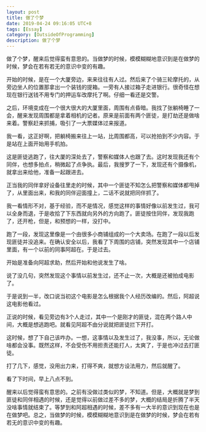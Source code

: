 ```yaml
---
layout: post
title: 做了个梦
date: 2019-04-24 09:16:05 UTC+8
tags: [Essay]
category: [OutsideOfProgramming]
description: 做了个梦
---
```


做了个梦，醒来后觉得蛮有意思的。当做梦的时候，模模糊糊地意识到是在做梦的时候，梦会在若有若无的意识中变的有趣。

<!-- more -->

开始的时候，是在一个大厦旁边，来来往往有人过。然后来了个骑三轮摩托的，从旁边坐人的位置那拿出一个装钱的提箱。一旁有人接过箱子走进银行。很奇怪在想现在银行送钱不用专门的押运车改摩托了啊。仔细一看还是交警。

之后，环境变成在一个很大很大的大厦里面，周围有点昏暗。我找了张躺椅睡了一会，醒来发现周围都是拿着相机的记者。原来是前面有两个匪徒，是打劫还是做啥来着。警察赶来抓捕，吸引了一大票媒体过来报道。

我一看，这正好啊，把躺椅搬来往上一站，比周围都高，可以抢拍到不少内容。于是站在上面开始用手机拍。

这是匪徒逃跑了，往大厦的深处去了，警察和媒体人也跟了去。这时发现我还有个同伴，也想多拍点，稍微起了点争执。最后，我搜罗了一下，发现还有个摄像机，就拿出来给他，准备一起跟进去。

正当我的同伴拿好设备往里走的时候，其中一个匪徒不知怎么把警察和媒体都甩掉了，从里面出来，和我的同伴迎面撞上，二话不说就把同伴抓了。

我一看情形不对，基于经验，而不是情况，感觉这样的事情好像以前发生过，我可以全身而退，于是收拾了下东西就向另外的方向跑了。匪徒按住同伴，发现我跑了，还开枪，但是，和预想的一样，没打中。

跑了一段，发现这里像是一个由很多小商铺组成的一个大卖场。在跑了一段以后发现匪徒并没追来。在确认安全以后，我看了下周围的店铺，突然发现其中一个店铺里面，有一个以前的同事阿超在。于是过去。

开始是准备向阿超求助，然后开始和他说发生了啥。

说了没几句，突然发现这个事情以前发生过，还不止一次，大概是还被拍成电影了。

于是说到一半，改口说当初这个电影是怎么根据我个人经历改编的。然后，阿超说这电影他看过。

正说的时候，看见旁边有3个人走过，其中一个是刚才的匪徒，混在两个路人中间，大概是想逃跑吧。就看见阿超不由分说就把匪徒拦下开打。

这时候，想了下自己该咋办。一想，这事情以及发生过了，我没事，所以，无论做啥都会没事。既然这样，不会受伤不用担责还能打人，太爽了，于是也冲过去打匪徒。

打了几下，感觉，没用出力来，打得不爽，就想方设法用力，然后就醒了。

看了下时间，早上八点不到。

醒来以后觉得蛮有意思的。之前有没做过类似的梦，不知道。但是，大概就是梦到匪徒和同伴相遇的时候，还是觉得以前做过差不多的梦，大概的结局是折腾了半天没啥事情就结束了。等梦到和阿超相遇的时候，差不多有一大半的意识到现在也是在做梦吧。总之，当做梦的时候，模模糊糊地意识到是在做梦的时候，梦会在若有若无的意识中变的有趣。
